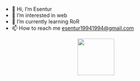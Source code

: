 - 👋 Hi, I’m Esentur
- 👀 I’m interested in web
- 🌱 I’m currently learning RoR
- 📫 How to reach me esentur19941994@gmail.com

<!---
esentur1994/esentur1994 is a ✨ special ✨ repository because its `README.md` (this file) appears on your GitHub profile.
You can click the Preview link to take a look at your changes.
--->
<div id="header" align="center">
  <img src="https://media.giphy.com/media/M9gbBd9nbDrOTu1Mqx/giphy.gif" width="100"/>
</div>
